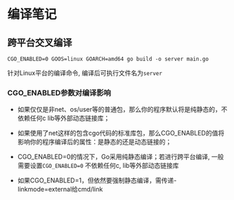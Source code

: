 # 编译笔记

## 跨平台交叉编译

`CGO_ENABLED=0 GOOS=linux GOARCH=amd64 go build -o server main.go`

针对Linux平台的编译命令, 编译后可执行文件名为`server`

### CGO_ENABLED参数对编译影响

- 如果仅仅是非net、os/user等的普通包，那么你的程序默认将是纯静态的，不依赖任何c lib等外部动态链接库；

- 如果使用了net这样的包含cgo代码的标准库包，那么CGO_ENABLED的值将影响你的程序编译后的属性：是静态的还是动态链接的；

- CGO_ENABLED=0的情况下，Go采用纯静态编译；若进行跨平台编译, 一般需要设置`CGO_ENABLED=0` 不依赖任何c, lib等外部动态链接库 

- 如果CGO_ENABLED=1，但依然要强制静态编译，需传递-linkmode=external给cmd/link
